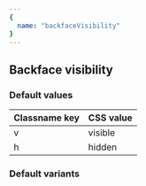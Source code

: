 ```yaml
---
{
  name: "backfaceVisibility"
}
---
```


## Backface visibility

### Default values
<!-- defaults.values.start -->
|Classname key|CSS value|
|-------------|---------|
|v            |visible  |
|h            |hidden   |

<!-- defaults.values.end -->


### Default variants
<!-- defaults.variants.start -->

<!-- defaults.variants.end -->
